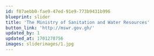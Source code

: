 ```yaml
---
id: f87aebb0-fae9-47ed-91e9-773b9431b996
blueprint: slider
title: 'The Ministry of Sanitation and Water Resources'
button_link: 'http://mswr.gov.gh/'
updated_by: 1
updated_at: 1701278756
images: sliderimages/1.jpg
---
```

